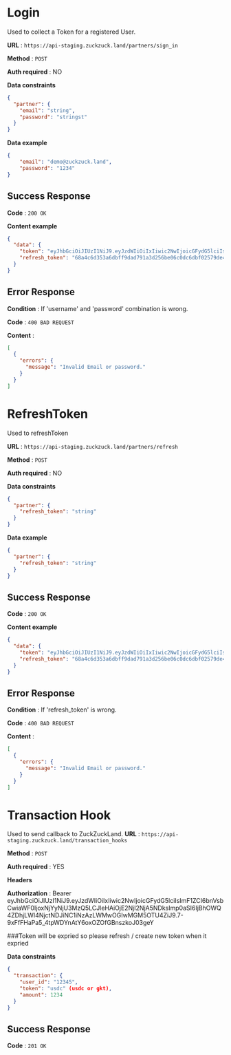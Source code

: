 # Login

Used to collect a Token for a registered User.

**URL** : `https://api-staging.zuckzuck.land/partners/sign_in`

**Method** : `POST`

**Auth required** : NO

**Data constraints**

```json
{
  "partner": {
    "email": "string",
    "password": "stringst"
  }
}

```

**Data example**

```json
{
    "email": "demo@zuckzuck.land",
    "password": "1234"
}
```

## Success Response

**Code** : `200 OK`

**Content example**

```json
{
  "data": {
    "token": "eyJhbGciOiJIUzI1NiJ9.eyJzdWIiOiIxIiwic2NwIjoicGFydG5lciIsImF1ZCI6bnVsbCwiaWF0IjoxNjYyNjU3MzQ5LCJleHAiOjE2NjI2NjA5NDksImp0aSI6IjBhOWQ4ZDhjLWI4NjctNDJiNC1iNzAzLWMwOGIwMGM5OTU4ZiJ9.7-9xFfFHaPa5_4tpWDYnAtY6oxOZOfGBnszkoJ03geY",
    "refresh_token": "68a4c6d353a6dbff9dad791a3d256be06c0dc6dbf02579de490d6d69048772d5.190ff8e11f28d5c0447126ed857cc2d0"
  }
}
```

## Error Response

**Condition** : If 'username' and 'password' combination is wrong.

**Code** : `400 BAD REQUEST`

**Content** :

```json
[
  {
    "errors": {
      "message": "Invalid Email or password."
    }
  }
]
```

# RefreshToken

Used to refreshToken 

**URL** : `https://api-staging.zuckzuck.land/partners/refresh`

**Method** : `POST`

**Auth required** : NO

**Data constraints**

```json
{
  "partner": {
    "refresh_token": "string"
  }
}

```

**Data example**

```json
{
  "partner": {
    "refresh_token": "string"
  }
}
```

## Success Response

**Code** : `200 OK`

**Content example**

```json
{
  "data": {
    "token": "eyJhbGciOiJIUzI1NiJ9.eyJzdWIiOiIxIiwic2NwIjoicGFydG5lciIsImF1ZCI6bnVsbCwiaWF0IjoxNjYyNjU3MzQ5LCJleHAiOjE2NjI2NjA5NDksImp0aSI6IjBhOWQ4ZDhjLWI4NjctNDJiNC1iNzAzLWMwOGIwMGM5OTU4ZiJ9.7-9xFfFHaPa5_4tpWDYnAtY6oxOZOfGBnszkoJ03geY",
    "refresh_token": "68a4c6d353a6dbff9dad791a3d256be06c0dc6dbf02579de490d6d69048772d5.190ff8e11f28d5c0447126ed857cc2d0"
  }
}
```

## Error Response

**Condition** : If 'refresh_token' is wrong.

**Code** : `400 BAD REQUEST`

**Content** :

```json
[
  {
    "errors": {
      "message": "Invalid Email or password."
    }
  }
]
```



# Transaction Hook
Used to send callback to ZuckZuckLand.
**URL** : `https://api-staging.zuckzuck.land/transaction_hooks`

**Method** : `POST`

**Auth required** : YES

**Headers**

**Authorization** : Bearer eyJhbGciOiJIUzI1NiJ9.eyJzdWIiOiIxIiwic2NwIjoicGFydG5lciIsImF1ZCI6bnVsbCwiaWF0IjoxNjYyNjU3MzQ5LCJleHAiOjE2NjI2NjA5NDksImp0aSI6IjBhOWQ4ZDhjLWI4NjctNDJiNC1iNzAzLWMwOGIwMGM5OTU4ZiJ9.7-9xFfFHaPa5_4tpWDYnAtY6oxOZOfGBnszkoJ03geY

###Token will be expried so please refresh / create new token when it expried

**Data constraints**

```json
{
  "transaction": {
    "user_id": "12345",
    "token": "usdc" (usdc or gkt),
    "amount": 1234
  }
}
```

## Success Response

**Code** : `201 OK`

